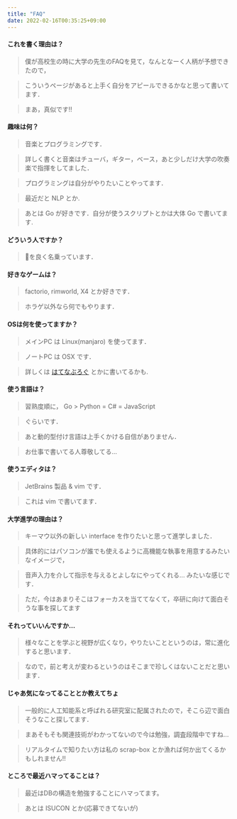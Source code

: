 ```yaml
---
title: "FAQ"
date: 2022-02-16T00:35:25+09:00
---
```


#### これを書く理由は？

> 僕が高校生の時に大学の先生のFAQを見て，なんとなーく人柄が予想できたので，

> こういうページがあると上手く自分をアピールできるかなと思って書いてます．

> まあ，真似です!!

####  趣味は何？

> 音楽とプログラミングです．

> 詳しく書くと音楽はチューバ，ギター，ベース，あと少しだけ大学の吹奏楽で指揮をしてました．

> プログラミングは自分がやりたいことやってます．

> 最近だと NLP とか.

> あとは Go が好きです．自分が使うスクリプトとかは大体 Go で書いてます.

#### どういう人ですか？

> 🦀を良く名乗っています．


#### 好きなゲームは？

> factorio, rimworld, X4 とか好きです．

> ホラゲ以外なら何でもやります．


#### OSは何を使ってますか？

> メインPC は Linux(manjaro) を使ってます．

>ノートPC は OSX です．

> 詳しくは [はてなぶろぐ](https://issei-ie.hatenablog.com/entry/2022/02/26/001242) とかに書いてるかも.


#### 使う言語は？

> 習熟度順に， Go > Python = C# = JavaScript  

> ぐらいです．

> あと動的型付け言語は上手くかける自信がありません．

> お仕事で書いてる人尊敬してる...


#### 使うエディタは？

> JetBrains 製品 & vim です．

> これは vim で書いてます．


#### 大学進学の理由は？

> キーマウ以外の新しい interface を作りたいと思って進学しました．

> 具体的にはパソコンが誰でも使えるように高機能な執事を用意するみたいなイメージで，

> 音声入力を介して指示を与えるとよしなにやってくれる... みたいな感じです．

> ただ，今はあまりそこはフォーカスを当ててなくて，卒研に向けて面白そうな事を探してます

#### それっていいんですか...

> 様々なことを学ぶと視野が広くなり，やりたいことというのは，常に進化すると思います．

> なので，前と考えが変わるというのはそこまで珍しくはないことだと思います．


#### じゃあ気になってることとか教えてちょ

> 一般的に人工知能系と呼ばれる研究室に配属されたので，そこら辺で面白そうなこと探してます．

> まあそもそも関連技術がわかってないので今は勉強，調査段階中ですね...

> リアルタイムで知りたい方は私の scrap-box とか漁れば何か出てくるかもしれません!!

#### ところで最近ハマってることは？

> 最近はDBの構造を勉強することにハマってます。

> あとは ISUCON とか(応募できてないが)

